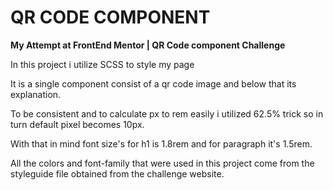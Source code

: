 # QR CODE COMPONENT

**My Attempt at FrontEnd Mentor | QR Code component Challenge**

In this project i utilize SCSS to style my page

It is a single component consist of a qr code image and below that its explanation.

To be consistent and to calculate px to rem easily i utilized 62.5% trick so in turn default pixel becomes 10px. 

With that in mind font size's for h1 is 1.8rem and for paragraph it's 1.5rem.

All the colors and font-family that were used in this project come from the styleguide file obtained from the challenge website.
